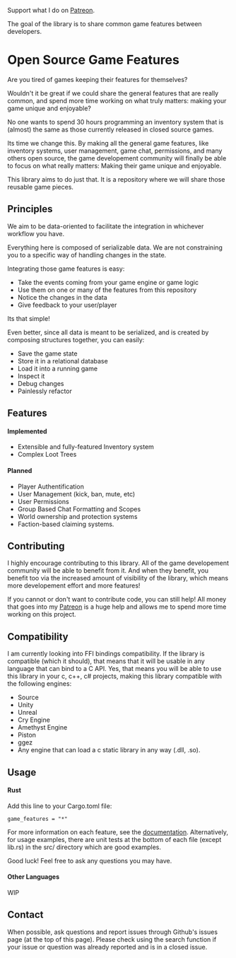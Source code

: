 Support what I do on [Patreon](https://www.patreon.com/jojolepro).


The goal of the library is to share common game features between developers.

# Open Source Game Features

Are you tired of games keeping their features for themselves?

Wouldn't it be great if we could share the general features that are really common, and spend more time working on what truly matters: making your game unique and enjoyable?

No one wants to spend 30 hours programming an inventory system that is (almost) the same as those currently released in closed source games.

Its time we change this. By making all the general game features, like inventory systems, user management, game chat, permissions, and many others open source, the game developement community will finally be able to focus on what really matters: Making their game unique and enjoyable.

This library aims to do just that. It is a repository where we will share those reusable game pieces.

## Principles

We aim to be data-oriented to facilitate the integration in whichever workflow you have.

Everything here is composed of serializable data. We are not constraining you to a specific way of handling changes in the state.

Integrating those game features is easy:
* Take the events coming from your game engine or game logic
* Use them on one or many of the features from this repository
* Notice the changes in the data
* Give feedback to your user/player

Its that simple!

Even better, since all data is meant to be serialized, and is created by composing structures together, you can easily:
* Save the game state
* Store it in a relational database
* Load it into a running game
* Inspect it
* Debug changes
* Painlessly refactor

## Features

#### Implemented

* Extensible and fully-featured Inventory system
* Complex Loot Trees

#### Planned
* Player Authentification
* User Management (kick, ban, mute, etc)
* User Permissions
* Group Based Chat Formatting and Scopes
* World ownership and protection systems
* Faction-based claiming systems.


## Contributing

I highly encourage contributing to this library. All of the game developement community will be able to benefit from it.
And when they benefit, you benefit too via the increased amount of visibility of the library, which means more developement effort and more features!

If you cannot or don't want to contribute code, you can still help!
All money that goes into my [Patreon](https://www.patreon.com/jojolepro) is a huge help and allows me to spend more time working on this project.

## Compatibility

I am currently looking into FFI bindings compatibility.
If the library is compatible (which it should), that means that it will be usable in any language that can bind to a C API.
Yes, that means you will be able to use this library in your c, c++, c# projects, making this library compatible with the following engines:
* Source
* Unity
* Unreal
* Cry Engine
* Amethyst Engine
* Piston
* ggez
* Any engine that can load a c static library in any way (.dll, .so).

## Usage

#### Rust

Add this line to your Cargo.toml file:
```
game_features = "*"
```

For more information on each feature, see the [documentation]().
Alternatively, for usage examples, there are unit tests at the bottom of each file (except lib.rs) in the src/ directory which are good examples.

Good luck! Feel free to ask any questions you may have.

#### Other Languages
WIP

## Contact

When possible, ask questions and report issues through Github's issues page (at the top of this page).
Please check using the search function if your issue or question was already reported and is in a closed issue.

